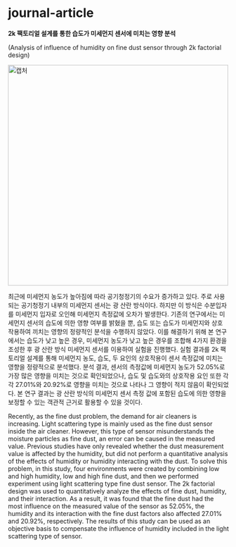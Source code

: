 # journal-article
__2k 팩토리얼 설계를 통한 습도가 미세먼지 센서에 미치는 영향 분석__
<br>

(Analysis of influence of humidity on fine dust sensor through 2k factorial design)

<img width="501" alt="캡처" src="https://user-images.githubusercontent.com/57060127/76674434-ec597c80-65f2-11ea-84b1-bf53ae61ad3d.PNG">


최근에 미세먼지 농도가 높아짐에 따라 공기청정기의 수요가 증가하고 있다. 주로 사용되는 공기청정기 내부의 미세먼지 센서는 광 산란 방식이다. 하지만 이 방식은 수분입자를 미세먼지 입자로 오인해 미세먼지 측정값에 오차가 발생한다. 기존의 연구에서는 미세먼지 센서의 습도에 의한 영향 여부를 밝혔을 뿐, 습도 또는 습도가 미세먼지와 상호 작용하여 끼치는 영향의 정량적인 분석을 수행하지 않았다. 이를 해결하기 위해 본 연구에서는 습도가 낮고 높은 경우, 미세먼지 농도가 낮고 높은 경우를 조합해 4가지 환경을 조성한 후 광 산란 방식 미세먼지 센서를 이용하여 실험을 진행했다. 실험 결과를 2k 팩토리얼 설계를 통해 미세먼지 농도, 습도, 두 요인의 상호작용이 센서 측정값에 미치는 영향을 정량적으로 분석했다. 분석 결과, 센서의 측정값에 미세먼지 농도가 52.05%로 가장 많은 영향을 미치는 것으로 확인되었으나, 습도 및 습도와의 상호작용 요인 또한 각각 27.01%와 20.92%로 영향을 미치는 것으로 나타나 그 영향이 적지 않음이 확인되었다. 본 연구 결과는 광 산란 방식의 미세먼지 센서 측정 값에 포함된 습도에 의한 영향을 보정할 수 있는 객관적 근거로 활용할 수 있을 것이다.

Recently, as the fine dust problem, the demand for air cleaners is increasing. Light scattering type is mainly used as the fine dust sensor inside the air cleaner. However, this type of sensor misunderstands the moisture particles as fine dust, an error can be caused in the measured value. Previous studies have only revealed whether the dust measurement value is affected by the humidity, but did not perform a quantitative analysis of the effects of humidity or humidity interacting with the dust. To solve this problem, in this study, four environments were created by combining low and high humidity, low and high fine dust, and then we performed experiment using light scattering type fine dust sensor. The 2k factorial design was used to quantitatively analyze the effects of fine dust, humidity, and their interaction. As a result, it was found that the fine dust had the most influence on the measured value of the sensor as 52.05%, the humidity and its interaction with the fine dust factors also affected 27.01% and 20.92%, respectively. The results of this study can be used as an objective basis to compensate the influence of humidity included in the light scattering type of sensor.
